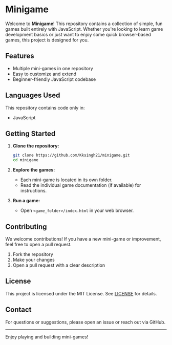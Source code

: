 # Minigame

Welcome to **Minigame**! This repository contains a collection of simple, fun games built entirely with JavaScript. Whether you're looking to learn game development basics or just want to enjoy some quick browser-based games, this project is designed for you.

## Features

- Multiple mini-games in one repository
- Easy to customize and extend
- Beginner-friendly JavaScript codebase

## Languages Used

This repository contains code only in:
- JavaScript

## Getting Started

1. **Clone the repository:**
   ```bash
   git clone https://github.com/Kksingh21/minigame.git
   cd minigame
   ```

2. **Explore the games:**
   - Each mini-game is located in its own folder.
   - Read the individual game documentation (if available) for instructions.

3. **Run a game:**
   - Open `<game_folder>/index.html` in your web browser.

## Contributing

We welcome contributions! If you have a new mini-game or improvement, feel free to open a pull request.

1. Fork the repository
2. Make your changes
3. Open a pull request with a clear description

## License

This project is licensed under the MIT License. See [LICENSE](LICENSE) for details.

## Contact

For questions or suggestions, please open an issue or reach out via GitHub.

---

Enjoy playing and building mini-games!
